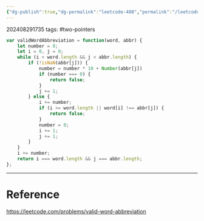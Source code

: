 ```yaml
---
{"dg-publish":true,"dg-permalink":"leetcode-408","permalink":"/leetcode-408/"}
---
```


202408291735
tags: #two-pointers

```js
var validWordAbbreviation = function(word, abbr) {
	let number = 0;
	let i = 0, j = 0;
	while (i < word.length && j < abbr.length) {
		if (!isNaN(abbr[j])) {
			number = number * 10 + Number(abbr[j])
			if (number === 0) {
				return false;
			}
			j += 1;
		} else {
			i += number;
			if (i >= word.length || word[i] !== abbr[j]) {
				return false;
			}
			number = 0;
			i += 1;
			j += 1;
		}
	}
	i += number;
	return i === word.length && j === abbr.length;
};
```

---
# Reference

https://leetcode.com/problems/valid-word-abbreviation